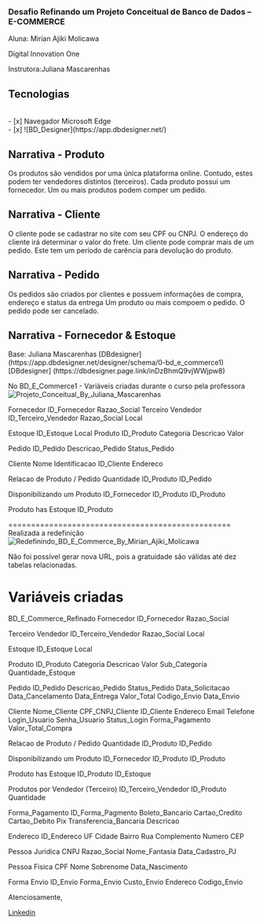 ### Desafio Refinando um Projeto Conceitual de Banco de Dados – E-COMMERCE
<p>Aluna: Mirian Ajiki Molicawa </p>
<p>Digital Innovation One </p>
<p>Instrutora:Juliana Mascarenhas </p>

<h2> Tecnologias </h2>
<br> - [x] Navegador Microsoft Edge
<br> - [x] ![BD_Designer](https://app.dbdesigner.net/) 


<h2>Narrativa - Produto </h2>
Os produtos são vendidos por uma única plataforma online. 
Contudo, estes podem ter vendedores distintos (terceiros).
Cada produto possui um fornecedor.
Um ou mais produtos podem comper um pedido.

<h2>Narrativa - Cliente </h2>
O cliente pode se cadastrar no site com seu CPF ou CNPJ.
O endereço do cliente irá determinar o valor do frete.
Um cliente pode comprar mais de um pedido. 
Este tem um período de carência para devolução do produto.

<h2>Narrativa - Pedido </h2>
Os pedidos são criados por clientes e possuem informações de compra, endereço e status da entrega
Um produto ou mais compoem o pedido.
O pedido pode ser cancelado.

<h2>Narrativa - Fornecedor & Estoque</h2> 
Base: Juliana Mascarenhas
[DBdesigner] (https://app.dbdesigner.net/designer/schema/0-bd_e_commerce1)
[DBdesigner] (https://dbdesigner.page.link/inDzBhmQ9vjWWjpw8)

No BD_E_Commerce1 - Variáveis criadas durante o curso pela professora
![Projeto_Conceitual_By_Juliana_Mascarenhas](https://user-images.githubusercontent.com/91148791/190838970-a18ecd7e-7fca-4b41-83df-af81ef770d31.png)

Fornecedor
ID_Fornecedor
Razao_Social
Terceiro Vendedor
ID_Terceiro_Vendedor
Razao_Social
Local

Estoque
ID_Estoque
Local
Produto
ID_Produto
Categoria
Descricao
Valor

Pedido
ID_Pedido
Descricao_Pedido
Status_Pedido

Cliente
Nome
Identificacao
ID_Cliente
Endereco

Relacao de Produto / Pedido
Quantidade
ID_Produto
ID_Pedido

Disponibilizando um Produto
ID_Fornecedor
ID_Produto
ID_Produto

Produto has Estoque
ID_Produto

=================================================
Realizada a redefinição
![Redefinindo_BD_E_Commerce_By_Mirian_Ajiki_Molicawa](https://user-images.githubusercontent.com/91148791/190838965-b3c36e34-bbda-4efb-a670-286ca23f8967.png)

Não foi possível gerar nova URL, pois a gratuidade são válidas até dez tabelas relacionadas.

Variáveis criadas
===========
BD_E_Commerce_Refinado
Fornecedor
ID_Fornecedor
Razao_Social

Terceiro Vendedor
ID_Terceiro_Vendedor
Razao_Social
Local

Estoque
ID_Estoque
Local

Produto
ID_Produto
Categoria
Descricao
Valor
Sub_Categoria
Quantidade_Estoque

Pedido
ID_Pedido
Descricao_Pedido
Status_Pedido
Data_Solicitacao
Data_Cancelamento
Data_Entrega
Valor_Total
Codigo_Envio
Data_Envio

Cliente
Nome_Cliente
CPF_CNPJ_Cliente
ID_Cliente
Endereco
Email
Telefone
Login_Usuario
Senha_Usuario
Status_Login
Forma_Pagamento
Valor_Total_Compra

Relacao de Produto / Pedido
Quantidade
ID_Produto
ID_Pedido

Disponibilizando um Produto
ID_Fornecedor
ID_Produto
ID_Produto

Produto has Estoque
ID_Produto
ID_Estoque

Produtos por Vendedor (Terceiro)
ID_Terceiro_Vendedor
ID_Produto
Quantidade

Forma_Pagamento
ID_Forma_Pagmento
Boleto_Bancario
Cartao_Credito
Cartao_Debito
Pix
Transferencia_Bancaria
Descricao

Endereco
ID_Endereco
UF
Cidade
Bairro
Rua
Complemento
Numero
CEP



Pessoa Juridica
CNPJ
Razao_Social
Nome_Fantasia
Data_Cadastro_PJ

Pessoa Fisica
CPF
Nome
Sobrenome
Data_Nascimento

Forma Envio
ID_Envio
Forma_Envio
Custo_Envio
Endereco
Codigo_Envio

Atenciosamente,

[Linkedin](https://www.linkedin.com/in/mirian-ajiki-molicawa-a770902b/)

